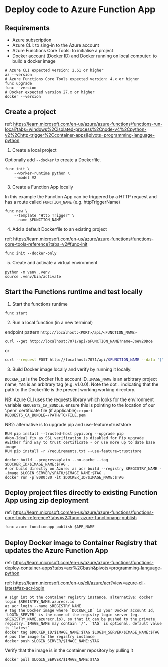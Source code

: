 # Deploy code to Azure Function App


## Requirements

* Azure subscription
* Azure CLI: to sing-in to the Azure account
* Azure Functions Core Tools: to initialise a project
* Docker account (Docker ID) and Docker running on local computer: to build a docker image

```shell
# Azure CLI expected version: 2.61 or higher
az --version
# Azure Functions Core Tools expected version: 4.x or higher
func upgrade
func --version
# Docker expected version 27.x or higher
docker --version
```

## Create a project

ref: https://learn.microsoft.com/en-us/azure/azure-functions/functions-run-local?tabs=windows%2Cisolated-process%2Cnode-v4%2Cpython-v2%2Chttp-trigger%2Ccontainer-apps&pivots=programming-language-python


1. Create a local project 

Optionally add `--docker` to create a Dockerfile.

```shell
func init \ 
    --worker-runtime python \ 
    --model V2
```

3. Create a Function App locally

In this example the Function App can be triggered by a HTTP request and has a route called `FUNCTION_NAME` (e.g. httpTriggerName)

```shell
func new \ 
    --template "Http Trigger" \ 
    --name $FUNCTION_NAME
```

4. Add a default Dockerfile to an existing project

ref: https://learn.microsoft.com/en-us/azure/azure-functions/functions-core-tools-reference?tabs=v2#func-init

```shell
func init --docker-only
```

5. Create and activate a virtual environment

```shell
python -m venv .venv
source .venv/bin/activate
```


## Start the Functions runtime and test locally


1. Start the functions runtime
```shell
func start
```

2. Run a local function (in a new terminal)

endpoint pattern `http://localhost:<PORT>/api/<FUNCTION_NAME>`

```shell
curl --get http://localhost:7071/api/$FUNCTION_NAME?name=Joe%20Doe
```

or

```bash
curl --request POST http://localhost:7071/api/$FUNCTION_NAME --data '{"name":"Joe Doe"}'
```

3. Build Docker image locally and verify by running it locally. 

`DOCKER_ID` is the Docker Hub account ID, `IMAGE_NAME` is an arbitrary project name, `TAG` is an arbitrary tag (e.g. v1.0.0). Note the dot `.` indicating that the path to the Dockerfile is the present working working directory.

NB: Azure CLI uses the requests library which looks for the environment variable `REQUESTS_CA_BUNDLE`. ensure this is pointing to the location of our '.pem' certificate file (if applicable): `export REQUESTS_CA_BUNDLE=/PATH/TO/FILE.pem`

NB2: alternative is to upgrade pip and use-feature=truststore

```shell
RUN pip install --trusted-host pypi.org --upgrade pip 
#Non-Ideal fix as SSL verification is disabled for Pip upgrade
#Either find way to trust certificate - or use more up to date base image
RUN pip install -r /requirements.txt --use-feature=truststore
```

```shell
docker build --progress=plain --no-cache --tag $DOCKER_ID/$IMAGE_NAME:$TAG .
# or build directly on Azure: az acr build --registry $REGISTRY_NAME --image $LOGIN_SERVER/$PATH/$IMAGE_NAME:$TAG .
docker run -p 8080:80 -it $DOCKER_ID/$IMAGE_NAME:$TAG
```

## Deploy project files directly to existing Function App using zip deployment

ref: https://learn.microsoft.com/en-us/azure/azure-functions/functions-core-tools-reference?tabs=v2#func-azure-functionapp-publish

```shell
func azure functionapp publish $APP_NAME
```

## Deploy Docker image to Container Registry that updates the Azure Function App

ref: https://learn.microsoft.com/en-us/azure/azure-functions/functions-deploy-container-apps?tabs=acr%2Cbash&pivots=programming-language-python

ref: https://learn.microsoft.com/en-us/cli/azure/acr?view=azure-cli-latest#az-acr-login

```shell
# sign int ot the container registry instance. alternative: docker login $REGISTRY_NAME.azurecr.io
az acr login --name $REGISTRY_NAME
# tag the Docker image where `DOCKER_ID` is your Docker account Id, `LOGIN_SERVER` is the name of the registry login server (eg. $REGISTRY_NAME.azurecr.io), so that it can be pushed to the private registry. IMAGE_NAME may contain '/'. `TAG` is optional, default value is `latest`
docker tag $DOCKER_ID/$IMAGE_NAME:$TAG $LOGIN_SERVER/$IMAGE_NAME:$TAG
# pus the image to the registry instance
docker push $LOGIN_SERVER/$IMAGE_NAME:$TAG
```

Verify that the image is in the container repository by pulling it

```shell
docker pull $LOGIN_SERVER/$IMAGE_NAME:$TAG
```